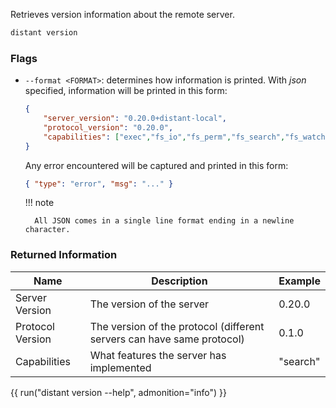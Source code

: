 Retrieves version information about the remote server.

```sh
distant version
```

### Flags

* `--format <FORMAT>`: determines how information is printed. With *json*
  specified, information will be printed in this form:
  
    ```json
    {
        "server_version": "0.20.0+distant-local",
        "protocol_version": "0.20.0",
        "capabilities": ["exec","fs_io","fs_perm","fs_search","fs_watch","sys_info"]
    }
    ```
    
    Any error encountered will be captured and printed in this form:
  
    ```json
    { "type": "error", "msg": "..." }
    ```

    !!! note

        All JSON comes in a single line format ending in a newline character.

### Returned Information

| Name              | Description                                                               | Example           |
| ----------------- | ------------------------------------------------------------------------- | ----------------- |
| Server Version    | The version of the server                                                 | 0.20.0            |
| Protocol Version  | The version of the protocol (different servers can have same protocol)    | 0.1.0             |
| Capabilities      | What features the server has implemented                                  | "search"          |

{{ run("distant version --help", admonition="info") }}

